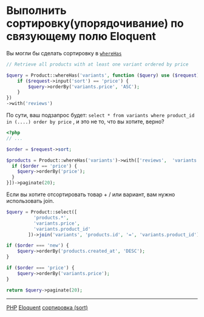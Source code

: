 # Выполнить сортировку(упорядочивание) по связующему полю Eloquent

Вы могли бы сделать сортировку в [ `whereHas` ](https://laravel.com/docs/5.5/eloquent-relationships#querying-relationship-existence) 

```php
// Retrieve all products with at least one variant ordered by price

$query = Product::whereHas('variants', function ($query) use ($request) {
    if ($request->input('sort') == 'price') {
        $query->orderBy('variants.price', 'ASC');
    }
})
->with('reviews')
```

По сути, ваш подзапрос будет: `select * from variants where product_id in (....) order by price` , и это не то, что вы хотите, верно?

```php
<?php 
// ...

$order = $request->sort;

$products = Product::whereHas('variants')->with(['reviews',  'variants' => function($query) use ($order) {
  if ($order == 'price') {
    $query->orderBy('price');
  }
}])->paginate(20);

```

Если вы хотите отсортировать товар + / или вариант, вам нужно использовать join.

```php
$query = Product::select([
          'products.*',
          'variants.price',
          'variants.product_id'
        ])->join('variants', 'products.id', '=', 'variants.product_id');

if ($order === 'new') {
    $query->orderBy('products.created_at', 'DESC');
}

if ($order === 'price') {
    $query->orderBy('variants.price');
}

return $query->paginate(20);
```

**********
[PHP](/tags/PHP.md)
[Eloquent](/tags/Eloquent.md)
[сортировка (sort)](/tags/%D1%81%D0%BE%D1%80%D1%82%D0%B8%D1%80%D0%BE%D0%B2%D0%BA%D0%B0%20%28sort%29.md)

